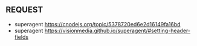 
## REQUEST

- superagent https://cnodejs.org/topic/5378720ed6e2d16149fa16bd
- superagent https://visionmedia.github.io/superagent/#setting-header-fields
